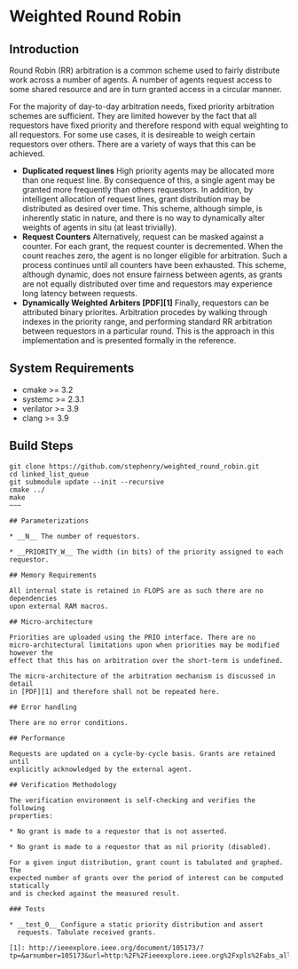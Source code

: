 # Weighted Round Robin

## Introduction

Round Robin (RR) arbitration is a common scheme used to fairly distribute work
across a number of agents. A number of agents request access to some shared
resource and are in turn granted access in a circular manner.

For the majority of day-to-day arbitration needs, fixed priority arbitration
schemes are sufficient. They are limited however by the fact that all requestors
have fixed priority and therefore respond with equal weighting to all
requestors. For some use cases, it is desireable to weigh certain requestors
over others. There are a variety of ways that this can be achieved.

* __Duplicated request lines__ High priority agents may be allocated more than
  one request line. By consequence of this, a single agent may be granted more
  frequently than others requestors. In addition, by intelligent allocation of
  request lines, grant distribution may be distributed as desired over
  time. This scheme, although simple, is inherently static in nature, and there
  is no way to dynamically alter weights of agents in situ (at least trivially).
* __Request Counters__ Alternatively, request can be masked against a
  counter. For each grant, the request counter is decremented. When the count
  reaches zero, the agent is no longer eligible for arbitration. Such a process
  continues until all counters have been exhausted. This scheme, although
  dynamic, does not ensure fairness between agents, as grants are not equally
  distributed over time and requestors may experience long latency between
  requests.
* __Dynamically Weighted Arbiters [PDF][1]__ Finally, requestors can be
  attributed binary priorites. Arbitration procedes by walking through indexes
  in the priority range, and performing standard RR arbitration between
  requestors in a particular round. This is the approach in this implementation
  and is presented formally in the reference.

## System Requirements
* cmake >= 3.2
* systemc >= 2.3.1
* verilator >= 3.9
* clang >= 3.9

## Build Steps
~~~~
git clone https://github.com/stephenry/weighted_round_robin.git
cd linked_list_queue
git submodule update --init --recursive
cmake ../
make
~~~

## Parameterizations

* __N__ The number of requestors.

* __PRIORITY_W__ The width (in bits) of the priority assigned to each requestor.

## Memory Requirements

All internal state is retained in FLOPS are as such there are no dependencies
upon external RAM macros.

## Micro-architecture

Priorities are uploaded using the PRIO interface. There are no
micro-architectural limitations upon when priorities may be modified however the
effect that this has on arbitration over the short-term is undefined.

The micro-architecture of the arbitration mechanism is discussed in detail
in [PDF][1] and therefore shall not be repeated here.

## Error handling

There are no error conditions.

## Performance

Requests are updated on a cycle-by-cycle basis. Grants are retained until
explicitly acknowledged by the external agent.

## Verification Methodology

The verification environment is self-checking and verifies the following
properties:

* No grant is made to a requestor that is not asserted.

* No grant is made to a requestor that as nil priority (disabled).

For a given input distribution, grant count is tabulated and graphed. The
expected number of grants over the period of interest can be computed statically
and is checked against the measured result.

### Tests

* __test_0__ Configure a static priority distribution and assert
  requests. Tabulate received grants.

[1]: http://ieeexplore.ieee.org/document/105173/?tp=&arnumber=105173&url=http:%2F%2Fieeexplore.ieee.org%2Fxpls%2Fabs_all.jsp%3Farnumber%3D105173
